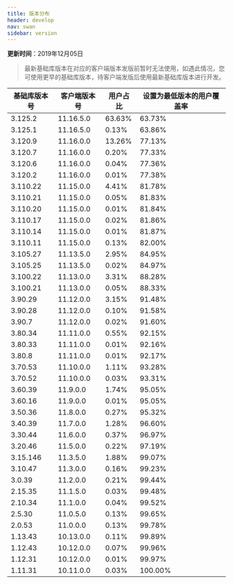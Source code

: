 ```yaml
---
title: 版本分布
header: develop
nav: swan
sidebar: version
---
```

**更新时间**：2019年12月05日

> 最新基础库版本在对应的客户端版本发版前暂时无法使用，如遇此情况，您可使用更早的基础库版本，待客户端发版后使用最新基础库版本进行开发。
 
|基础库版本号|客户端版本号|用户占比|设置为最低版本的用户覆盖率|
|---|---|---|---|
|3.125.2|11.16.5.0|63.63%|63.73%|
|3.125.1|11.16.5.0|0.13%|63.86%|
|3.120.9|11.16.0.0|13.26%|77.13%|
|3.120.7|11.16.0.0|0.20%|77.33%|
|3.120.6|11.16.0.0|0.04%|77.36%|
|3.120.2|11.16.0.0|0.01%|77.38%|
|3.110.22|11.15.0.0|4.41%|81.78%|
|3.110.21|11.15.0.0|0.05%|81.83%|
|3.110.20|11.15.0.0|0.01%|81.84%|
|3.110.17|11.15.0.0|0.02%|81.86%|
|3.110.14|11.15.0.0|0.01%|81.87%|
|3.110.11|11.15.0.0|0.13%|82.00%|
|3.105.27|11.13.5.0|2.95%|84.95%|
|3.105.25|11.13.5.0|0.02%|84.97%|
|3.100.22|11.13.0.0|3.31%|88.28%|
|3.100.21|11.13.0.0|0.05%|88.33%|
|3.90.29|11.12.0.0|3.15%|91.48%|
|3.90.28|11.12.0.0|0.10%|91.58%|
|3.90.7|11.12.0.0|0.02%|91.60%|
|3.80.34|11.11.0.0|0.55%|92.15%|
|3.80.33|11.11.0.0|0.01%|92.16%|
|3.80.8|11.11.0.0|0.01%|92.17%|
|3.70.53|11.10.0.0|1.11%|93.28%|
|3.70.52|11.10.0.0|0.03%|93.31%|
|3.60.39|11.9.0.0|1.74%|95.05%|
|3.60.16|11.9.0.0|0.01%|95.05%|
|3.50.36|11.8.0.0|0.27%|95.32%|
|3.40.39|11.7.0.0|1.28%|96.60%|
|3.30.44|11.6.0.0|0.37%|96.97%|
|3.20.46|11.5.0.0|0.22%|97.19%|
|3.15.146|11.3.5.0|1.88%|99.07%|
|3.10.47|11.3.0.0|0.16%|99.23%|
|3.0.39|11.2.0.0|0.21%|99.44%|
|2.15.35|11.1.5.0|0.03%|99.48%|
|2.10.34|11.1.0.0|0.04%|99.52%|
|2.5.30|11.0.5.0|0.13%|99.65%|
|2.0.53|11.0.0.0|0.13%|99.78%|
|1.13.43|10.13.0.0|0.11%|99.89%|
|1.12.43|10.12.0.0|0.07%|99.96%|
|1.12.31|10.12.0.0|0.01%|99.97%|
|1.11.31|10.11.0.0|0.03%|100.00%|